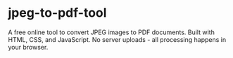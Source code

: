 # jpeg-to-pdf-tool
A free online tool to convert JPEG images to PDF documents. Built with HTML, CSS, and JavaScript. No server uploads - all processing happens in your browser.
